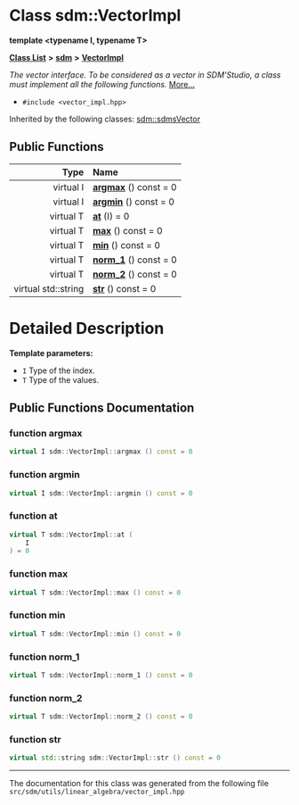 
<NavBar active_item_id="2"/>

# Class sdm::VectorImpl

**template &lt;typename I, typename T&gt;**


[**Class List**](annotated.md) **>** [**sdm**](namespacesdm.md) **>** [**VectorImpl**](classsdm_1_1VectorImpl.md)



_The vector interface. To be considered as a vector in SDM'Studio, a class must implement all the following functions._ [More...](#detailed-description)

* `#include <vector_impl.hpp>`





Inherited by the following classes: [sdm::sdmsVector](classsdm_1_1sdmsVector.md)










## Public Functions

| Type | Name |
| ---: | :--- |
| virtual I | [**argmax**](classsdm_1_1VectorImpl.md#function-argmax) () const = 0<br> |
| virtual I | [**argmin**](classsdm_1_1VectorImpl.md#function-argmin) () const = 0<br> |
| virtual T | [**at**](classsdm_1_1VectorImpl.md#function-at) (I) = 0<br> |
| virtual T | [**max**](classsdm_1_1VectorImpl.md#function-max) () const = 0<br> |
| virtual T | [**min**](classsdm_1_1VectorImpl.md#function-min) () const = 0<br> |
| virtual T | [**norm\_1**](classsdm_1_1VectorImpl.md#function-norm-1) () const = 0<br> |
| virtual T | [**norm\_2**](classsdm_1_1VectorImpl.md#function-norm-2) () const = 0<br> |
| virtual std::string | [**str**](classsdm_1_1VectorImpl.md#function-str) () const = 0<br> |








# Detailed Description




**Template parameters:**


* `I` Type of the index. 
* `T` Type of the values. 



    
## Public Functions Documentation


### function argmax 


```cpp
virtual I sdm::VectorImpl::argmax () const = 0
```



### function argmin 


```cpp
virtual I sdm::VectorImpl::argmin () const = 0
```



### function at 


```cpp
virtual T sdm::VectorImpl::at (
    I
) = 0
```



### function max 


```cpp
virtual T sdm::VectorImpl::max () const = 0
```



### function min 


```cpp
virtual T sdm::VectorImpl::min () const = 0
```



### function norm\_1 


```cpp
virtual T sdm::VectorImpl::norm_1 () const = 0
```



### function norm\_2 


```cpp
virtual T sdm::VectorImpl::norm_2 () const = 0
```



### function str 


```cpp
virtual std::string sdm::VectorImpl::str () const = 0
```



------------------------------
The documentation for this class was generated from the following file `src/sdm/utils/linear_algebra/vector_impl.hpp`